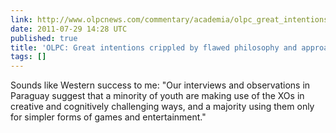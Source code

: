 ```yaml
---
link: http://www.olpcnews.com/commentary/academia/olpc_great_intentions_crippled.html
date: 2011-07-29 14:28 UTC
published: true
title: 'OLPC: Great intentions crippled by flawed philosophy and approach'
tags: []
---
```


Sounds like Western success to me: "Our interviews and observations in Paraguay suggest that a minority of youth are making use of the XOs in creative and cognitively challenging ways, and a majority using them only for simpler forms of games and entertainment."
